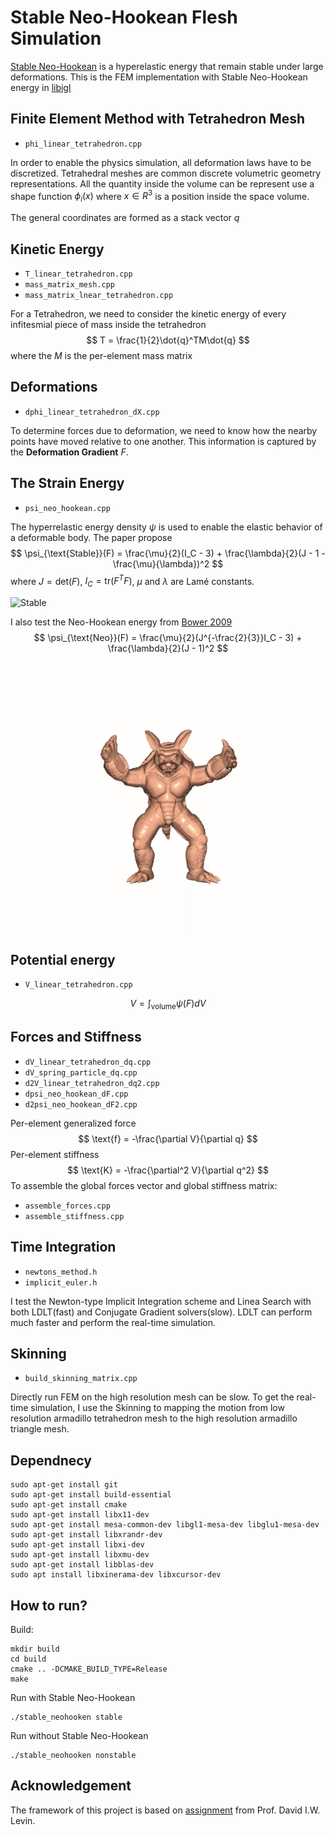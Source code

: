 
# Stable Neo-Hookean Flesh Simulation
[Stable Neo-Hookean](https://graphics.pixar.com/library/StableElasticity/paper.pdf) is a hyperelastic energy that remain stable under large deformations. This is the FEM implementation with Stable Neo-Hookean energy in [libigl](https://libigl.github.io)

## Finite Element Method with Tetrahedron Mesh
 - `phi_linear_tetrahedron.cpp`
 
 In order to enable the physics simulation, all deformation laws have to be discretized. Tetrahedral meshes are common discrete volumetric geometry representations. All the quantity inside the volume can be represent use a shape function $\phi_i(x)$ where $x \in R^3$ is a position inside the space volume.

 The general coordinates are formed as a stack vector $q$

## Kinetic Energy
- `T_linear_tetrahedron.cpp`
- `mass_matrix_mesh.cpp`
- `mass_matrix_lnear_tetrahedron.cpp`

For a Tetrahedron, we need to consider the kinetic energy of every infitesmial piece of mass inside the tetrahedron
$$
T = \frac{1}{2}\dot{q}^TM\dot{q}
$$
where the $M$ is the per-element mass matrix

## Deformations
- `dphi_linear_tetrahedron_dX.cpp`

To determine forces due to deformation, we need to know how the nearby points have moved relative to one another. This information is captured by the **Deformation Gradient** $F$.


## The Strain Energy
- `psi_neo_hookean.cpp`

The hyperrelastic energy density $\psi$ is used to enable the elastic behavior of a deformable body. The paper propose  
$$
\psi_{\text{Stable}}(F) = \frac{\mu}{2}(I_C - 3) + \frac{\lambda}{2}(J - 1 - \frac{\mu}{\lambda})^2
$$
where $J=\text{det}(F)$, $I_C = \text{tr}(F^TF)$, $\mu$ and $\lambda$ are Lamé constants.


![Stable](./images/Stable-Neo.gif)

I also test the Neo-Hookean energy from [Bower 2009](http://solidmechanics.org/)
$$
\psi_{\text{Neo}}(F) = \frac{\mu}{2}(J^{-\frac{2}{3}}I_C - 3) + \frac{\lambda}{2}(J - 1)^2
$$

![Unstable](./images/Nonstable-Neo.gif)

## Potential energy
- `V_linear_tetrahedron.cpp`

$$
V = \int_{\text{volume}}\psi(F) dV
$$

## Forces and Stiffness
- `dV_linear_tetrahedron_dq.cpp`
- `dV_spring_particle_dq.cpp`
- `d2V_linear_tetrahedron_dq2.cpp`
- `dpsi_neo_hookean_dF.cpp`
- `d2psi_neo_hookean_dF2.cpp`

Per-element generalized force 
$$
\text{f} = -\frac{\partial V}{\partial q}
$$
Per-element stiffness
$$
\text{K} = -\frac{\partial^2 V}{\partial q^2}
$$
To assemble the global forces vector and global stiffness matrix:
- `assemble_forces.cpp`
- `assemble_stiffness.cpp`

## Time Integration
- `newtons_method.h`
- `implicit_euler.h`

I test the Newton-type Implicit Integration scheme and Linea Search with both LDLT(fast) and Conjugate Gradient solvers(slow). LDLT can perform much faster and perform the real-time simulation.

## Skinning
- `build_skinning_matrix.cpp`

Directly run FEM on the high resolution mesh can be slow. To get the real-time simulation, I use the Skinning to mapping the motion from low resolution armadillo tetrahedron mesh to the high resolution armadillo triangle mesh.


## Dependnecy 
```
sudo apt-get install git
sudo apt-get install build-essential
sudo apt-get install cmake
sudo apt-get install libx11-dev
sudo apt-get install mesa-common-dev libgl1-mesa-dev libglu1-mesa-dev
sudo apt-get install libxrandr-dev
sudo apt-get install libxi-dev
sudo apt-get install libxmu-dev
sudo apt-get install libblas-dev
sudo apt install libxinerama-dev libxcursor-dev
```

## How to run?
Build:
```
mkdir build
cd build
cmake .. -DCMAKE_BUILD_TYPE=Release
make
```
Run with Stable Neo-Hookean
```
./stable_neohooken stable
```
Run without Stable Neo-Hookean
```
./stable_neohooken nonstable
```

## Acknowledgement
The framework of this project is based on [assignment](https://github.com/dilevin/CSC417-a3-finite-elements-3d) from Prof. David I.W. Levin.